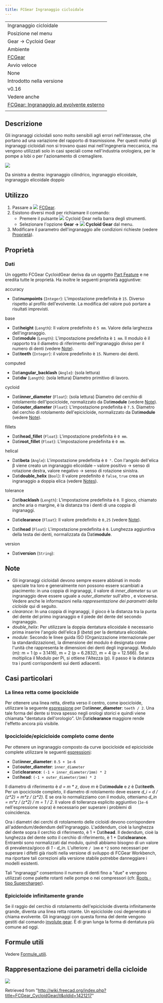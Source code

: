 ```yaml
---
title: FCGear Ingranaggio cicloidale
---
```


|                                                                                              |
| -------------------------------------------------------------------------------------------- |
| Ingranaggio cicloidale                                                                       |
| Posizione nel menu                                                                           |
| Gear → Cycloid Gear                                                                          |
| Ambiente                                                                                     |
| [FCGear](/FCGear_Workbench/it "FCGear Workbench/it")                                         |
| Avvio veloce                                                                                 |
| None                                                                                         |
| Introdotto nella versione                                                                    |
| v0.16                                                                                        |
| Vedere anche                                                                                 |
| [FCGear: Ingranaggio ad evolvente esterno](/FCGear_InvoluteGear/it "FCGear InvoluteGear/it") |
|                                                                                              |

## Descrizione

Gli ingranaggi cicloidali sono molto sensibili agli errori nell'interasse, che portano ad una variazione del rapporto di trasmissione. Per questi motivi gli ingranaggi cicloidali non si trovano quasi mai nell'ingegneria meccanica, ma vengono utilizzati solo in casi speciali come nell'industria orologiera, per le pompe a lobi o per l'azionamento di cremagliere.

![](/images/Cycloid-Gear_example_1.png)

Da sinistra a destra: ingranaggio cilindrico, ingranaggio elicoidale, ingranaggio elicoidale doppio

## Utilizzo

1. Passare a ![](/images/FCGear_workbench_icon.svg) [FCGear](/FCGear_Workbench/it "FCGear Workbench/it").
2. Esistono diversi modi per richiamare il comando:
   - Premere il pulsante ![](/images/FCGear_CycloidGear.svg) Cycloid Gear nella barra degli strumenti.
   - Selezionare l'opzione **Gear → ![](/images/FCGear_CycloidGear.svg) Cycloid Gear** dal menu.
3. Modificare il parametro dell'ingranaggio alle condizioni richieste (vedere [Proprietà](#Proprietà)).

## Proprietà

### Dati

Un oggetto FCGear CycloidGear deriva da un oggetto [Part Feature](/Part_Feature/it "Part Feature/it") e ne eredita tutte le proprietà. Ha inoltre le seguenti proprietà aggiuntive:

accuracy

- Dati**numpoints** (`Integer`): L'impostazione predefinita è `15`. Diverso rispetto al profilo dell'evolvente. La modifica del valore può portare a risultati imprevisti.

base

- Dati**height** (`Length`): Il valore predefinito è `5 mm`. Valore della larghezza dell'ingranaggio.
- Dati**module** (`Length`): L'impostazione predefinita è `1 mm`. Il modulo è il rapporto tra il diametro di riferimento dell'ingranaggio diviso per il numero di denti (vedere [Note](#Note)).
- Dati**teeth** (`Integer`): il valore predefinito è `15`. Numero dei denti.

computed

- Dati**angular_backlash** (`Angle`): (sola lettura)
- Dati**dw** (`Length`): (sola lettura) Diametro primitivo di lavoro.

cycloid

- Dati**inner_diameter** (`Float`): (sola lettura) Diametro del cerchio di rotolamento dell'ipocicloide, normalizzato da Dati**module** (vedere [Note](#Note)).
- Dati**outer_diameter** (`Float`): L'impostazione predefinita è `7.5`. Diametro del cerchio di rotolamento dell'epicicloide, normalizzato da Dati**module** (vedere [Note](#Note)).

fillets

- Dati**head_fillet** (`Float`): L'impostazione predefinita è `0 mm`.
- Dati**root_fillet** (`Float`): L'impostazione predefinita è `0 mm`.

helical

- Dati**beta** (`Angle`): L'impostazione predefinita è `0 °`. Con l'angolo dell'elica β viene creato un ingranaggio elicoidale – valore positivo → senso di rotazione destra, valore negativo → senso di rotazione sinistra.
- Dati**double_helix** (`Bool`): Il valore predefinito è `false`, `true` crea un ingranaggio a doppia elica (vedere [Notes](#Notes)).

tolerance

- Dati**backlash** (`Length`): L'impostazione predefinita è `0`. Il gioco, chiamato anche aria o margine, è la distanza tra i denti di una coppia di ingranaggi.

- Dati**clearance** (`Float`): Il valore predefinito è `0,25` (vedere [Note](#Note)).
- Dati**head** (`Float`): L'impostazione predefinita è `0`. Lunghezza aggiuntiva della testa dei denti, normalizzata da Dati**module**.

version

- Dati**version** (`String`):

## Note

- Gli ingranaggi cicloidali devono sempre essere abbinati in modo speciale tra loro e generalmente non possono essere scambiati a piacimento: in una coppia di ingranaggi, il valore di _inner_diameter_ su un ingranaggio deve essere uguale a _outer_diameter_ sull'altro , e viceversa. Vedere anche le informazioni nella _rappresentazione dei parametri della cicloide_ qui di seguito.
- _clearance_: In una coppia di ingranaggi, il gioco è la distanza tra la punta del dente del primo ingranaggio e il piede del dente del secondo ingranaggio.
- _double_helix_: Per utilizzare la doppia dentatura elicoidale è necessario prima inserire l'angolo dell'elica β (_beta_) per la dentatura elicoidale.
- _module_: Secondo le linee guida ISO (Organizzazione internazionale per la standardizzazione), la dimensione del modulo è designata come l'unità che rappresenta le dimensioni dei denti degli ingranaggi. Modulo (m): m = 1 (p = 3.1416), m = 2 (p = 6.2832), m = 4 (p = 12.566). Se si moltiplica il Modulo per Pi, si ottiene l'Altezza (p). Il passo è la distanza tra i punti corrispondenti sui denti adiacenti.

## Casi particolari

### La linea retta come ipocicloide

Per ottenere una linea retta, diretta verso il centro, come ipocicloide, utilizzare la seguente [espressione](/index.php?title=Expressions/ot&action=edit&redlink=1 "Expressions/ot (page does not exist)") per Dati**inner_diameter**: `teeth / 2`. Una tale forma del dente si trova spesso negli orologi storici e quindi viene chiamata "dentatura dell'orologio". Un Dati**clearance** maggiore rende l'effetto ancora più visibile.

### Ipocicloide/epicicloide completo come dente

Per ottenere un ingranaggio composto da curve ipocicloide ed epicicloide complete utilizzare le seguenti [espressioni](/Expressions/it "Expressions/it"):

- Dati**inner_diameter**: `0.5 + 1e-6`
- Dati**outer_diameter**: `inner_diameter`
- Dati**clearance**: `(-1 + inner_diameter/1mm) * 2`
- Dati**head**: `(-1 + outer_diameter/1mm) * 2`

Il diametro di riferimento è _d = m \* z_, dove _m_ è Dati**module** e _z_ è Dati**teeth**.
Per un ipocicloide completo, il diametro di rotolamento deve essere _d_i = d / (z\*2) = m\*z / (z\*2)_. E se ora lo normalizziamo con il modulo, otteniamo _d_in = m\*z / (z\*2) / m = 1 / 2_. Il valore di tolleranza esplicito aggiuntivo (`1e-6` nell'espressione sopra) è necessario per superare i problemi di coincidenza.

Ora i diametri dei cerchi di rotolamento delle cicloidi devono corrispondere all'addendum/dedendum dell'ingranaggio. L'addendum, cioè la lunghezza del dente sopra il cerchio di riferimento, è 1 + Dati**head**. Il dedendum, cioè la lunghezza del dente sotto il cerchio di riferimento, è 1 + Dati**clearance**. Entrambi sono normalizzati dal modulo, quindi abbiamo bisogno di un valore di prevalenza/gioco di _1 - d_in_. L'ulteriore `/ 1mm` e `*2` sono necessari per superare i difetti già risolti nella versione di sviluppo di FCGear Workbench, ma riportare tali correzioni alla versione stabile potrebbe danneggiare i modelli esistenti.

Tali "ingranaggi" consentono il numero di denti fino a "due" e vengono utilizzati come palette rotanti nelle pompe o nei compressori (cfr. [Roots -tipo Supercharger](https://en.wikipedia.org/wiki/Roots-type_supercharger)).

### Epicicloide infinitamente grande

Se il raggio del cerchio di rotolamento dell'epicicloide diventa infinitamente grande, diventa una linea retta rotante. Un epicicloide così degenerato si chiama evolvente. Gli ingranaggi con questa forma del dente vengono gestiti dal comando [involute gear](/FCGear_InvoluteGear/it "FCGear InvoluteGear/it"). È di gran lunga la forma di dentatura più comune ad oggi.

## Formule utili

Vedere [Formule_utili](/FCGear_InvoluteGear/it#Formule_utili "FCGear InvoluteGear/it").

## Rappresentazione dei parametri della cicloide

![](/images/CycloidGear_inner-outer-diameter_2.svg)

Retrieved from "<http://wiki.freecad.org/index.php?title=FCGear_CycloidGear/it&oldid=1421217>"
